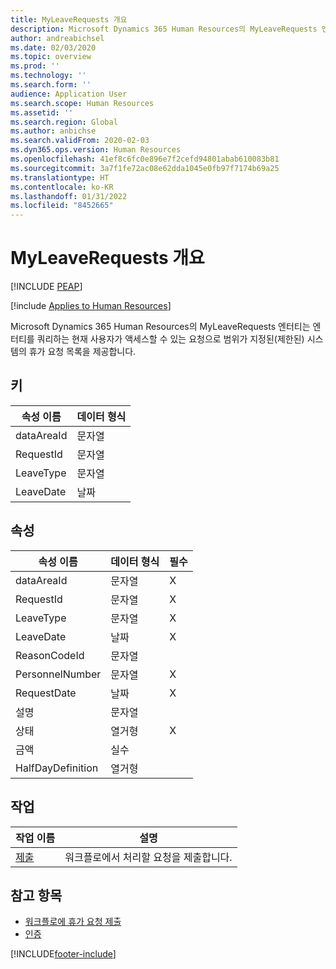 ```yaml
---
title: MyLeaveRequests 개요
description: Microsoft Dynamics 365 Human Resources의 MyLeaveRequests 엔터티는 엔터티를 쿼리하는 현재 사용자가 액세스할 수 있는 요청으로 범위가 지정된(제한된) 시스템의 휴가 요청 목록을 제공합니다.
author: andreabichsel
ms.date: 02/03/2020
ms.topic: overview
ms.prod: ''
ms.technology: ''
ms.search.form: ''
audience: Application User
ms.search.scope: Human Resources
ms.assetid: ''
ms.search.region: Global
ms.author: anbichse
ms.search.validFrom: 2020-02-03
ms.dyn365.ops.version: Human Resources
ms.openlocfilehash: 41ef8c6fc0e896e7f2cefd94801abab610083b81
ms.sourcegitcommit: 3a7f1fe72ac08e62dda1045e0fb97f7174b69a25
ms.translationtype: HT
ms.contentlocale: ko-KR
ms.lasthandoff: 01/31/2022
ms.locfileid: "8452665"
---
```

# <a name="myleaverequests-overview"></a>MyLeaveRequests 개요


[!INCLUDE [PEAP](../includes/peap-1.md)]

[!include [Applies to Human Resources](../includes/applies-to-hr.md)]

Microsoft Dynamics 365 Human Resources의 MyLeaveRequests 엔터티는 엔터티를 쿼리하는 현재 사용자가 액세스할 수 있는 요청으로 범위가 지정된(제한된) 시스템의 휴가 요청 목록을 제공합니다.

## <a name="key"></a>키

  | 속성 이름 | 데이터 형식 |
  |---------------|-----------|
  | dataAreaId    | 문자열    |
  | RequestId     | 문자열    |
  | LeaveType     | 문자열    |
  | LeaveDate     | 날짜      |
  
## <a name="properties"></a>속성

  | 속성 이름     | 데이터 형식 | 필수 |
  |-------------------|-----------|----------|
  | dataAreaId        | 문자열    | X        |
  | RequestId         | 문자열    | X        |
  | LeaveType         | 문자열    | X        |
  | LeaveDate         | 날짜      | X        |
  | ReasonCodeId      | 문자열    |          |
  | PersonnelNumber   | 문자열    | X        |
  | RequestDate       | 날짜      | X        |
  | 설명           | 문자열    |          |
  | 상태            | 열거형      | X        |
  | 금액            | 실수      |          |
  | HalfDayDefinition | 열거형      |          |

## <a name="actions"></a>작업

 | 작업 이름                               | 설명                                     |
 |-------------------------------------------|-------------------------------------------------|
 | [제출](hr-developer-api-myleaverequests-submit.md)   | 워크플로에서 처리할 요청을 제출합니다. |

## <a name="see-also"></a>참고 항목

- [워크플로에 휴가 요청 제출](hr-developer-api-myleaverequests-submit.md)
- [인증](hr-developer-api-authentication.md)

[!INCLUDE[footer-include](../includes/footer-banner.md)]
